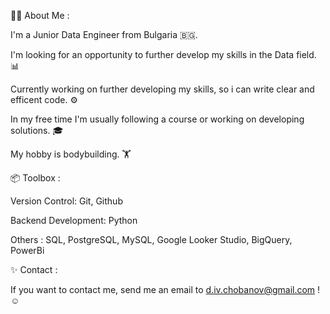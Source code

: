 🧑‍💻 About Me :

  I'm a Junior Data Engineer from Bulgaria 🇧🇬.

  I'm looking for an opportunity to further develop my skills in the Data field. 📊

  Currently working on further developing my skills, so i can write clear and efficent code. ⚙️

  In my free time I'm usually following a course or working on developing solutions. 🎓

  My hobby is bodybuilding. 🏋️ 

📦 Toolbox :

   Version Control: Git, Github

   Backend Development: Python

   Others : SQL, PostgreSQL, MySQL, Google Looker Studio, BigQuery, PowerBi

✨ Contact :

  If you want to contact me, send me an email to d.iv.chobanov@gmail.com ! ☺️
 
